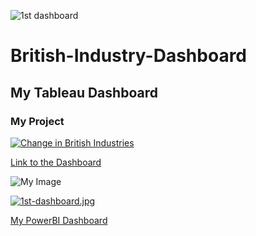 ![1st dashboard](https://user-images.githubusercontent.com/125282550/231796033-e5cc7f95-b943-431f-8ddd-fcf7d2bd34c0.jpg)
# British-Industry-Dashboard

## My Tableau Dashboard
### My Project

<div class='tableauPlaceholder' id='viz1681392524599' style='position: relative'><noscript><a href='#'><img alt='Change in British Industries ' src='https:&#47;&#47;public.tableau.com&#47;static&#47;images&#47;Ch&#47;ChangeinBritishIndustries_16787953758650&#47;ChangeinBritishIndustries&#47;1_rss.png' style='border: none' /></a></noscript><object class='tableauViz'  style='display:none;'><param name='host_url' value='https%3A%2F%2Fpublic.tableau.com%2F' /> <param name='embed_code_version' value='3' /> <param name='site_root' value='' /><param name='name' value='ChangeinBritishIndustries_16787953758650&#47;ChangeinBritishIndustries' /><param name='tabs' value='no' /><param name='toolbar' value='yes' /><param name='static_image' value='https:&#47;&#47;public.tableau.com&#47;static&#47;images&#47;Ch&#47;ChangeinBritishIndustries_16787953758650&#47;ChangeinBritishIndustries&#47;1.png' /> <param name='animate_transition' value='yes' /><param name='display_static_image' value='yes' /><param name='display_spinner' value='yes' /><param name='display_overlay' value='yes' /><param name='display_count' value='yes' /><param name='language' value='en-GB' /></object></div>                

[Link to the Dashboard](https://public.tableau.com/views/ChangeinBritishIndustries_16787953758650/ChangeinBritishIndustries?:language=en-GB&:display_count=n&:origin=viz_share_link)



![My Image](https://thurrott.s3.amazonaws.com/wp-content/uploads/sites/2/2023/01/GitHub.jpeg)

[![1st-dashboard.jpg](https://i.postimg.cc/FKQNsx3Y/1st-dashboard.jpg)](https://postimg.cc/21TP0hHY)

[My PowerBI Dashboard](https://app.powerbi.com/links/Pz2YLaZHbf?ctid=6efd0f20-57c8-4447-b53f-00d4992ca50b&pbi_source=linkShare)
